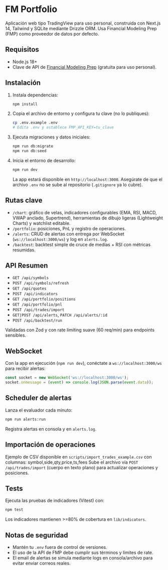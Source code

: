 # FM Portfolio

Aplicación web tipo TradingView para uso personal, construida con Next.js 14, Tailwind y SQLite mediante Drizzle ORM. Usa Financial Modeling Prep (FMP) como proveedor de datos por defecto.

## Requisitos

- Node.js 18+
- Clave de API de [Financial Modeling Prep](https://financialmodelingprep.com/developer/docs/) (gratuita para uso personal).

## Instalación

1. Instala dependencias:

   ```bash
   npm install
   ```

2. Copia el archivo de entorno y configura tu clave (no lo publiques):

   ```bash
   cp .env.example .env
   # Edita .env y establece FMP_API_KEY=tu_clave
   ```

3. Ejecuta migraciones y datos iniciales:

   ```bash
   npm run db:migrate
   npm run db:seed
   ```

4. Inicia el entorno de desarrollo:

   ```bash
   npm run dev
   ```

   La app estará disponible en `http://localhost:3000`. Asegúrate de que el archivo `.env` no se sube al repositorio (`.gitignore` ya lo cubre).

## Rutas clave

- `/chart`: gráfico de velas, indicadores configurables (EMA, RSI, MACD, VWAP anclado, Supertrend), herramientas de dibujo ligeras (Lightweight Charts) y watchlist editable.
- `/portfolio`: posiciones, PnL y registro de operaciones.
- `/alerts`: CRUD de alertas con entrega por WebSocket (`ws://localhost:3000/ws`) y log en `alerts.log`.
- `/backtest`: backtest simple de cruce de medias + RSI con métricas resumidas.

## API Resumen

- `GET /api/symbols`
- `POST /api/symbols/refresh`
- `GET /api/quotes`
- `POST /api/indicators`
- `GET /api/portfolio/positions`
- `GET /api/portfolio/pnl`
- `POST /api/trades/import`
- `GET|POST /api/alerts`, `PATCH /api/alerts/:id`
- `POST /api/backtest/run`

Validadas con Zod y con rate limiting suave (60 req/min) para endpoints sensibles.

## WebSocket

Con la app en ejecución (`npm run dev`), conéctate a `ws://localhost:3000/ws` para recibir alertas:

```js
const socket = new WebSocket('ws://localhost:3000/ws');
socket.onmessage = (event) => console.log(JSON.parse(event.data));
```

## Scheduler de alertas

Lanza el evaluador cada minuto:

```bash
npm run alerts:run
```

Registra alertas en consola y en `alerts.log`.

## Importación de operaciones

Ejemplo de CSV disponible en `scripts/import_trades_example.csv` con columnas:
symbol,side,qty,price,ts,fees
Sube el archivo vía `POST /api/trades/import` (cuerpo en texto plano) para actualizar operaciones y posiciones.

## Tests

Ejecuta las pruebas de indicadores (Vitest) con:

```bash
npm test
```

Los indicadores mantienen >=80% de cobertura en `lib/indicators`.

## Notas de seguridad

- Mantén tu `.env` fuera de control de versiones.
- El uso de la API de FMP debe cumplir sus términos y límites de rate.
- El email de alertas se simula mediante logs en consola/archivo para evitar enviar correos reales.
